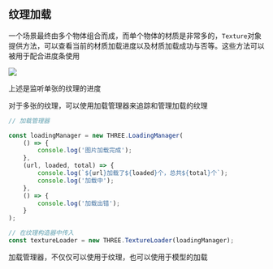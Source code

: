 ## 纹理加载

一个场景最终由多个物体组合而成，而单个物体的材质是非常多的，`Texture`对象提供方法，可以查看当前的材质加载进度以及材质加载成功与否等。这些方法可以被用于配合进度条使用

![](../../markdown_img/Pasted%20image%2020230322153242.png)

上述是监听单张的纹理的进度

对于多张的纹理，可以使用加载管理器来追踪和管理加载的纹理

```js
// 加载管理器

const loadingManager = new THREE.LoadingManager(
    () => {
        console.log('图片加载完成');
    },
    (url, loaded, total) => {
        console.log(`${url}加载了${loaded}个，总共${total}个`);
        console.log('加载中');
    },
    () => {
        console.log('加载出错');
    }
);

// 在纹理构造器中传入
const textureLoader = new THREE.TextureLoader(loadingManager);
```

加载管理器，不仅仅可以使用于纹理，也可以使用于模型的加载